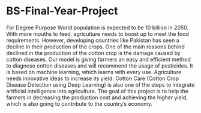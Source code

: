 # BS-Final-Year-Project
For Degree Purpose
World population is expected to be 10 billion in 2050. With more mouths to feed, agriculture needs to boost up to meet the food requirements. However, developing countries like Pakistan has seen a decline in their production of the crops. One of the main reasons behind declined in the production of the cotton crop is the damage caused by cotton diseases. Our model is giving farmers an easy and efficient method to diagnose cotton diseases and will recommend the usage of pesticides. It is based on machine learning, which learns with every use. Agriculture needs innovative ideas to increase its yield. Cotton Care (Cotton Crop Disease Detection using Deep Learning) is also one of the steps to integrate artificial intelligence into agriculture. The goal of this project is to help the farmers in decreasing the production cost and achieving the higher yield, which is also going to contribute to the country’s economy.

